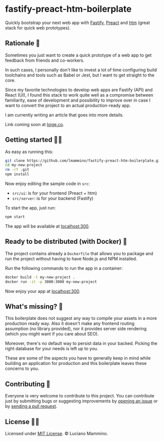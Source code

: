 # fastify-preact-htm-boilerplate

Quickly bootstrap your next web app with [Fastify](https://www.fastify.io), [Preact](https://preactjs.com/) and [htm](https://github.com/developit/htm) (great stack for quick web prototypes).

## Rationale 🤯

Sometimes you just want to create a quick prototype of a web app to get feedback from friends and co-workers.

In such cases, I personally don't like to invest a lot of time configuring build toolchains and tools such as Babel or Jest, but I want to get straight to the core.

Since my favorite technologies to develop web apps are Fastify (API) and React (UI), I found this stack to work quite well as a compromise between familiarity, ease of development and possibility to improve over in case I want to convert the project to an actual production-ready app.

I am currently writing an article that goes into more details.

Link coming soon at [loige.co](https://loige.co).

## Getting started 👩‍💻

As easy as running this:

```bash
git clone https://github.com/lmammino/fastify-preact-htm-boilerplate.git my-new-project
cd my-new-project
rm -rf .git
npm install
```

Now enjoy editing the sample code in `src`:

- `src/ui`: is for your frontend (Preact + htm)
- `src/server`: is for your backend (Fastify)

To start the app, just run:

```bash
npm start
```

The app will be available at [localhost:300](http://localhost:300).

## Ready to be distributed (with Docker) 🐳

The project contains already a `Dockerfile` that allows you to package and run the project without having to have Node.js and NPM installed.

Run the following commands to run the app in a container:

```bash
docker build -t my-new-project .
docker run -it -p 3000:3000 my-new-project
```

Now enjoy your app at [localhost:300](http://localhost:300).

## What's missing? 🤔

This boilerplate does not suggest any way to compile your assets in a more production ready way. Also it doesn't make any frontend routing assumption (no library provided), nor it provides server side rendering (which you might want if you care about SEO).

Moreover, there's no default way to persist data in your backed. Picking the right database for your needs is left up to you.

These are some of the aspects you have to generally keep in mind while building an application for production and this boilerplate leaves these concerns to you.

## Contributing 🤙

Everyone is very welcome to contribute to this project.
You can contribute just by submitting bugs or suggesting improvements by
[opening an issue](https://github.com/lmammino/fastify-preact-htm-boilerplate/issues) or by [sending a pull request](https://github.com/lmammino/fastify-preact-htm-boilerplate/pulls).

## License 👮‍♀️

Licensed under [MIT License](LICENSE). © Luciano Mammino.
